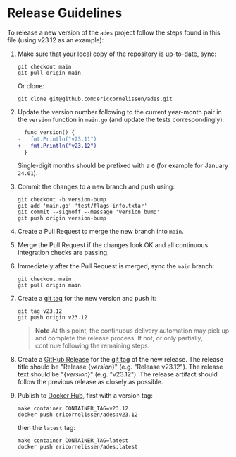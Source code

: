 <!-- SPDX-License-Identifier: CC0-1.0 -->

# Release Guidelines

To release a new version of the `ades` project follow the steps found in this file (using v23.12 as
an example):

1. Make sure that your local copy of the repository is up-to-date, sync:

   ```shell
   git checkout main
   git pull origin main
   ```

   Or clone:

   ```shell
   git clone git@github.com:ericcornelissen/ades.git
   ```

1. Update the version number following to the current year-month pair in the `version` function in
   `main.go` (and update the tests correspondingly):

   ```diff
     func version() {
   -   fmt.Println("v23.11")
   +   fmt.Println("v23.12")
     }
   ```

   Single-digit months should be prefixed with a `0` (for example for January `24.01`).

1. Commit the changes to a new branch and push using:

   ```shell
   git checkout -b version-bump
   git add 'main.go' 'test/flags-info.txtar'
   git commit --signoff --message 'version bump'
   git push origin version-bump
   ```

1. Create a Pull Request to merge the new branch into `main`.

1. Merge the Pull Request if the changes look OK and all continuous integration checks are passing.

1. Immediately after the Pull Request is merged, sync the `main` branch:

   ```shell
   git checkout main
   git pull origin main
   ```

1. Create a [git tag] for the new version and push it:

   ```shell
   git tag v23.12
   git push origin v23.12
   ```

   > **Note** At this point, the continuous delivery automation may pick up and complete the release
   > process. If not, or only partially, continue following the remaining steps.

1. Create a [GitHub Release] for the [git tag] of the new release. The release title should be
   "Release {_version_}" (e.g. "Release v23.12"). The release text should be "{_version_}" (e.g.
   "v23.12"). The release artifact should follow the previous release as closely as possible.

1. Publish to [Docker Hub], first with a version tag:

   ```shell
   make container CONTAINER_TAG=v23.12
   docker push ericornelissen/ades:v23.12
   ```

   then the `latest` tag:

   ```shell
   make container CONTAINER_TAG=latest
   docker push ericornelissen/ades:latest
   ```

[docker hub]: https://hub.docker.com/
[git tag]: https://git-scm.com/book/en/v2/Git-Basics-Tagging
[github release]: https://docs.github.com/en/repositories/releasing-projects-on-github/managing-releases-in-a-repository
